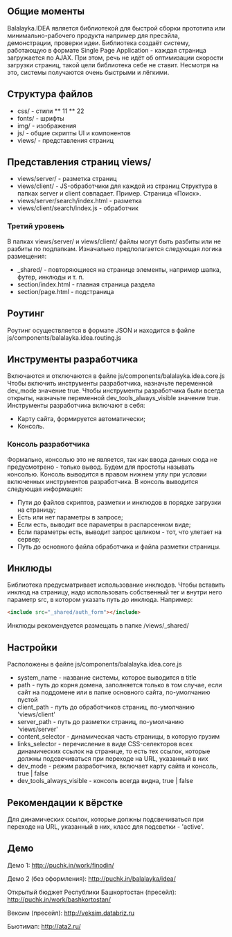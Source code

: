 ## Общие моменты
Balalayka.IDEA является библиотекой для быстрой сборки прототипа или минимально-рабочего продукта например для пресэйла, демонстрации, проверки идеи.
Библиотека создаёт систему, работающую в формате Single Page Application - каждая страница загружается по AJAX. При этом, речь не идёт об оптимизации скорости загрузки страниц, такой цели библиотека себе не ставит. Несмотря на это, системы получаются очень быстрыми и лёгкими.

## Структура файлов
* css/ - стили
** 11
** 22
* fonts/ - шрифты
* img/ - изображения
* js/ - общие скрипты UI и компонентов
* views/ - представления страниц

## Представления страниц views/
* views/server/ - разметка страниц
* views/client/ - JS-обработчики для каждой из страниц
Структура в папках server и client совпадает.
Пример. Страница «Поиск».
* views/server/search/index.html - разметка
* views/client/search/index.js - обработчик

### Третий уровень
В папках views/server/ и views/client/ файлы могут быть разбиты или не разбиты по подпапкам.
Изначально предполагается следующая логика размещения:
* _shared/ - повторяющиеся на странице элементы, например шапка, футер, инклюды и т. п.
* section/index.html - главная страница раздела
* section/page.html - подстраница

## Роутинг
Роутинг осуществляется в формате JSON и находится в файле js/components/balalayka.idea.routing.js

## Инструменты разработчика
Включаются и отключаются в файле js/components/balalayka.idea.core.js
Чтобы включить инструменты разработчика, назначьте переменной dev_mode значение true.
Чтобы инструменты разработчика были всегда открыты, назначьте переменной dev_tools_always_visible значение true.
Инструменты разработчика включают в себя:
* Карту сайта, формируется автоматически;
* Консоль.

### Консоль разработчика
Формально, консолью это не является, так как ввода данных сюда не предусмотрено - только вывод. Будем для простоты называть консолью.
Консоль выводится в правом нижнем углу при условии включенных инструментов разработчика.
В консоль выводится следующая информация:
* Пути до файлов скриптов, разметки и инклюдов в порядке загрузки на страницу;
* Есть или нет параметры в запросе;
* Если есть, выводит все параметры в распарсенном виде;
* Если параметры есть, выводит запрос целиком - тот, что улетает на сервер;
* Путь до основного файла обработчика и файла разметки страницы.

## Инклюды
Библиотека предусматривает использование инклюдов.
Чтобы вставить инклюд на страницу, надо использовать собственный тег <include> и внутри него параметр src, в котором указать путь до инклюда.
Например:
```html
<include src="_shared/auth_form"></include>
```
Инклюды рекомендуется размещать в папке /views/_shared/

## Настройки
Расположены в файле js/components/balalayka.idea.core.js
* system_name - название системы, которое выводится в title
* path - путь до корня домена, заполняется только в том случае, если сайт на поддомене или в папке основного сайта, по-умолчанию пустой
* client_path - путь до обработчиков страниц, по-умолчанию 'views/client'
* server_path - путь до разметки страниц, по-умолчанию 'views/server'
* content_selector - динамическая часть страницы, в которую грузим
* links_selector - перечисление в виде CSS-селекторов всех динамических ссылок на странице, то есть тех ссылок, которые должны подсвечиваться при переходе на URL, указанный в них
* dev_mode - режим разработчика, включает карту сайта и консоль, true | false
* dev_tools_always_visible - консоль всегда видна, true | false

## Рекомендации к вёрстке
Для динамических ссылок, которые должны подсвечиваться при переходе на URL, указанный в них, класс для подсветки - 'active'.

## Демо
Демо 1: http://puchk.in/work/finodin/

Демо 2 (без оформления): http://puchk.in/balalayka/idea/

Открытый бюджет Республики Башкортостан (пресейл): http://puchk.in/work/bashkortostan/

Вексим (пресейл): http://veksim.databriz.ru

Бьютимап: http://ata2.ru/
